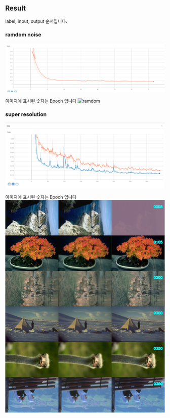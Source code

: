 ## Result

label, input, output 순서입니다.  

### ramdom noise
![ramdom](random_loss.png)  

이미지에 표시된 숫자는 Epoch 입니다
![ramdom](random.png)  
### super resolution
![loss](super_resolution_loss.png)  

이미지에 표시된 숫자는 Epoch 입니다
![super_resolution](super_resolution.png)  
